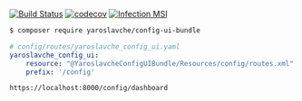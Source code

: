 [![Build Status](https://travis-ci.org/yaroslavche/SymfonyConfigUIBundle.svg?branch=master)](https://travis-ci.org/yaroslavche/SymfonyConfigUIBundle)
[![codecov](https://codecov.io/gh/yaroslavche/SymfonyConfigUIBundle/branch/master/graph/badge.svg)](https://codecov.io/gh/yaroslavche/SymfonyConfigUIBundle)
[![Infection MSI](https://badge.stryker-mutator.io/github.com/yaroslavche/SymfonyConfigUIBundle/master)](https://infection.github.io)

```bash
$ composer require yaroslavche/config-ui-bundle
```
```yaml
# config/routes/yaroslavche_config_ui.yaml
yaroslavche_config_ui:
    resource: "@YaroslavcheConfigUIBundle/Resources/config/routes.xml"
    prefix: '/config'
```

`https://localhost:8000/config/dashboard`
